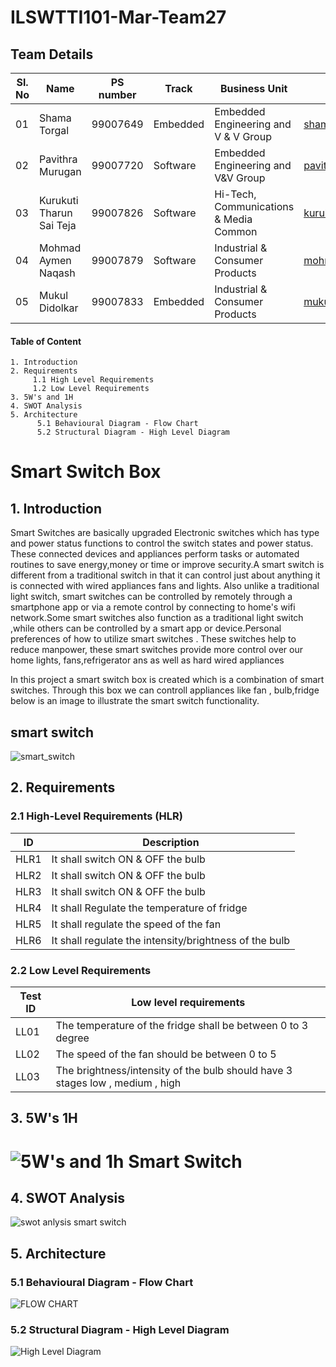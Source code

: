 # ILSWTTI101-Mar-Team27

## Team Details

|Sl. No	| Name | PS number | Track | Business Unit | Email | Photo|
| --- | --- | --- | --- |---|---|---|
|01| Shama Torgal | 99007649 | Embedded | Embedded Engineering and V & V Group | shama.torgal@ltts.com| <img src =https://user-images.githubusercontent.com/98812378/160238374-1bb45b86-d797-4115-97c2-49313be6fde5.jpeg  width="60" height="60"> |
|02| Pavithra Murugan | 99007720 | Software | Embedded Engineering and V&V Group | pavithra.murugan@ltts.com | <img src =https://user-images.githubusercontent.com/98812378/160238346-e9541b6f-5cd6-47ff-bf20-8ea1dc79ca66.jpeg width="60" height="60"> |
|03| Kurukuti Tharun Sai Teja | 99007826 | Software | Hi-Tech, Communications & Media Common | kurukuti.tharunsaiteja@ltts.com | <img src = https://user-images.githubusercontent.com/98812378/160238288-2d8e35da-09ec-4298-82ad-30891945027f.jpeg width="60" height="60">|
|04|  Mohmad Aymen Naqash | 99007879 |  Software | Industrial & Consumer Products | mohmadaymen.naqash@ltts.com |<img src =https://user-images.githubusercontent.com/98812378/160238197-15be60b9-2211-4791-ba7f-98ce35f8c632.jpeg width="60" height="60"> |
|05| Mukul Didolkar | 99007833 |  Embedded | Industrial & Consumer Products | mukul.didolkar@ltts.com|   <img src = https://user-images.githubusercontent.com/98812378/160238245-dd03d698-74c7-49f2-a273-7d5e50db328a.jpg width="60" height="60"> |

####  Table of Content
    1. Introduction
    2. Requirements
         1.1 High Level Requirements 
         1.2 Low Level Requirements
    3. 5W's and 1H
    4. SWOT Analysis
    5. Architecture
          5.1 Behavioural Diagram - Flow Chart 
          5.2 Structural Diagram - High Level Diagram
        
# Smart Switch Box 
## 1. Introduction

Smart Switches are basically upgraded Electronic switches which has type and power status functions to control the switch states and power status. These connected devices and appliances perform tasks or automated routines to save energy,money or time or improve security.A smart switch is different from a traditional switch in that it can control just about anything it is connected with wired appliances fans and lights. Also unlike a traditional light switch, smart switches can be controlled by remotely through a smartphone app or via a remote control by connecting to home's wifi network.Some smart switches also function as a traditional light switch ,while others can be controlled by a smart app or device.Personal preferences of how to utilize smart switches . These switches help to reduce manpower, these smart switches provide more control over our home lights, fans,refrigerator ans as well as hard wired appliances

In this project a smart switch box is created which is a combination of smart switches. Through this box we can controll appliances like fan , bulb,fridge 
below is an image to illustrate the smart switch functionality.

## smart switch

![smart_switch](https://user-images.githubusercontent.com/98812378/160234909-5c0e44e1-411b-4bc2-bab1-d843c4e54731.png)

## 2. Requirements

### 2.1 High-Level Requirements (HLR)

| ID | Description |
|---|---|
| HLR1 |It shall switch ON & OFF the bulb |
| HLR2 |It shall switch ON & OFF the bulb  |
| HLR3 |It shall switch ON & OFF the bulb  |
| HLR4 |It shall Regulate the temperature of fridge  |
| HLR5 |It shall regulate the speed of the fan  |
| HLR6 |It shall regulate the intensity/brightness of the bulb  |

### 2.2 Low Level Requirements

|Test ID| Low level requirements|
|--------|----------------|
|LL01|The temperature of the fridge shall be between 0 to 3 degree|
|LL02|The speed of the fan should be between 0 to 5|
|LL03|The brightness/intensity of the bulb should have 3 stages low , medium , high|

## 3. 5W's 1H

![5W's and 1h  Smart Switch](https://user-images.githubusercontent.com/99086668/160227841-bbf794e9-cff3-4bed-a2b9-01871dbc6bce.png)
=======



## 4. SWOT Analysis 

![swot anlysis smart switch](https://user-images.githubusercontent.com/98867688/160234445-b75b270a-087f-4031-9b48-8298c851598a.png)


## 5. Architecture
### 5.1 Behavioural Diagram - Flow Chart 


![FLOW CHART](https://user-images.githubusercontent.com/62838172/160235435-e561d76a-f394-4d98-bf50-81013d325d8e.png)

### 5.2 Structural Diagram - High Level Diagram


![High Level Diagram](https://user-images.githubusercontent.com/98867688/160238964-21e42fe7-4d18-4eaf-86be-dea8e969016b.png)






